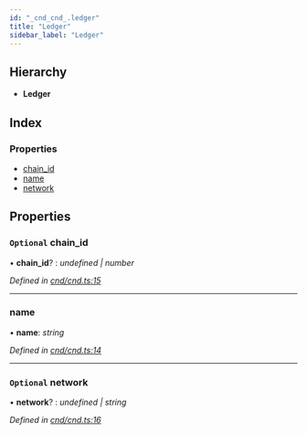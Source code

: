 ```yaml
---
id: "_cnd_cnd_.ledger"
title: "Ledger"
sidebar_label: "Ledger"
---
```


## Hierarchy

* **Ledger**

## Index

### Properties

* [chain_id](_cnd_cnd_.ledger.md#optional-chain_id)
* [name](_cnd_cnd_.ledger.md#name)
* [network](_cnd_cnd_.ledger.md#optional-network)

## Properties

### `Optional` chain_id

• **chain_id**? : *undefined | number*

*Defined in [cnd/cnd.ts:15](https://github.com/comit-network/comit-js-sdk/blob/95ab111/src/cnd/cnd.ts#L15)*

___

###  name

• **name**: *string*

*Defined in [cnd/cnd.ts:14](https://github.com/comit-network/comit-js-sdk/blob/95ab111/src/cnd/cnd.ts#L14)*

___

### `Optional` network

• **network**? : *undefined | string*

*Defined in [cnd/cnd.ts:16](https://github.com/comit-network/comit-js-sdk/blob/95ab111/src/cnd/cnd.ts#L16)*
